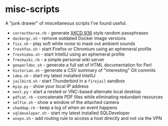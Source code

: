# misc-scripts

A "junk drawer" of miscellaneous scripts I've found useful.

- `correcthorse.rb` - generate [XKCD 936](https://xkcd.com/936/) style random passphrases
- `dockergc.sh` - remove outdated Docker image versions
- `fizz.sh` - play soft white noise to mask out ambient sounds
- `freshfox.sh` - start Firefox or Chromium using an ephemeral profile
- `freshidea.sh` - start IntelliJ using an ephemeral profile
- `freshwiki.rb` - a simple personal wiki server
- `genperldoc.sh` - generate a full set of HTML documentation for Perl
- `historian.sh` - generate a CSV summary of "interesting" Git commits
- `idea.sh` - start my latest installed IntelliJ
- `jailbird.sh` - start Thunderbird in a `firejail` sandbox
- `myip.py` - show your local IP address
- `nest.py` - start a nested or VNC-based alternate local desktop
- `pdfcat.rb` - concatenate PDF files while eliminating redundant resources
- `selfie.sh` - show a window of the attached camera
- `shaddap.rb` - keep a log of when an event happens
- `sqldeveloper.sh` - start my latest installed SQLDeveloper
- `unvpn.sh` - add routing rule to access a host directly and not via the VPN 

